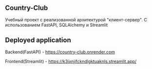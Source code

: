 ## Country-Club
Учебный проект с реализованной архитектурой "клиент-сервер". С использованием FastAPI, SQLAlchemy и Streamlit
## Deployed application
  Backend(FastAPI) - https://country-club.onrender.com
  
  Frontend(Streamlit) - https://k3ixnjifckndlgktuaknls.streamlit.app/

